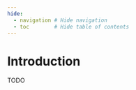 ```yaml
---
hide:
  - navigation # Hide navigation
  - toc        # Hide table of contents
---
```

# Introduction

TODO
